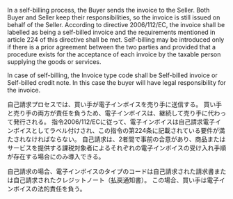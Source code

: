 In a self-billing process, the Buyer sends the invoice to the Seller. Both Buyer and Seller keep their responsibilities, so the invoice is still issued on behalf of the Seller. According to directive 2006/112/EC, the invoice shall be labelled as being a self-billed invoice and the requirements mentioned in article 224 of this directive shall be met. Self-billing may be introduced only if there is a prior agreement between the two parties and provided that a procedure exists for the acceptance of each invoice by the taxable person supplying the goods or services.  

In case of self-billing, the Invoice type code shall be Self-billed invoice or Self-billed credit note. In this case the buyer will have legal responsibility for the invoice.  

自己請求プロセスでは、買い手が電子インボイスを売り手に送信する。 買い手と売り手の両方が責任を負うため、電子インボイスは、継続して売り手に代わって発行される。 指令2006/112/ECに従って、電子インボイスは自己請求電子インボイスとしてラベル付けされ、この指令の第224条に記載されている要件が満たされなければならない。 自己請求は、2者間で事前の合意があり、商品またはサービスを提供する課税対象者によるそれぞれの電子インボイスの受け入れ手順が存在する場合にのみ導入できる。  

自己請求の場合、電子インボイスのタイプのコードは自己請求された請求書または自己請求されたクレジットノート（払戻通知書）。 この場合、買い手は電子インボイスの法的責任を負う。